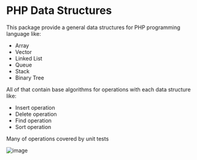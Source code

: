 # PHP Data Structures

This package provide a general data structures for PHP programming language like:

- Array
- Vector
- Linked List
- Queue
- Stack
- Binary Tree

All of that contain base algorithms for operations with each data structure like:

- Insert operation
- Delete operation
- Find operation
- Sort operation

Many of operations covered by unit tests

![image](https://github.com/spider4216/php-data-structures/assets/10693428/03d091b4-eef7-4898-b41a-89c05306f6ef)
